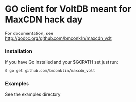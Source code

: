 # GO client for VoltDB meant for MaxCDN hack day

For documentation, see http://godoc.org/github.com/bmconklin/maxcdn_volt

### Installation

If you have Go installed and your $GOPATH set just run:

```sh
$ go get github.com/bmconklin/maxcdn_volt
```

### Examples

See the examples directory